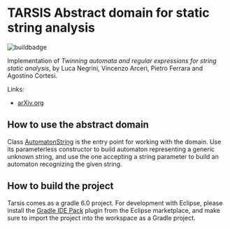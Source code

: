 # TARSIS Abstract domain for static string analysis #

![buildbadge](https://github.com/UniVE-SSV/tarsis/workflows/Java%20CI%20with%20Gradle/badge.svg)

Implementation of _Twinning automata and regular expressions for string static analysis_, by Luca Negrini, Vincenzo Arceri, Pietro Ferrara and Agostino Cortesi.

Links:

* [arXiv.org](https://arxiv.org/abs/2006.02715)

## How to use the abstract domain ##

Class [AutomatonString](src/main/java/it/unive/tarsis/AutomatonString.java) is the entry point for working with the domain.
Use its parameterless constructor to build automaton representing a generic unknown string, and use the one accepting a string parameter to build an automaton recognizing the given string.

## How to build the project ##
Tarsis comes as a gradle 6.0 project. For development with Eclipse, please install the [Gradle IDE Pack](https://marketplace.eclipse.org/content/gradle-ide-pack) plugin from the Eclipse marketplace, and make sure to import the project into the workspace as a Gradle project.
